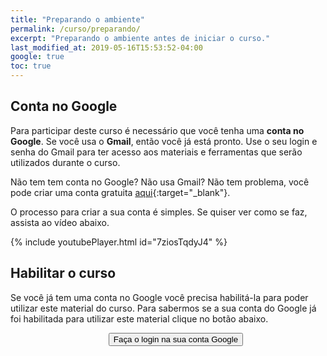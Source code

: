 ```yaml
---
title: "Preparando o ambiente"
permalink: /curso/preparando/
excerpt: "Preparando o ambiente antes de iniciar o curso."
last_modified_at: 2019-05-16T15:53:52-04:00
google: true
toc: true
---
```


<script>

function setSigninStatus(isSignedIn) {
      var user = GoogleAuth.currentUser.get();
      var isAuthorized = user.hasGrantedScopes(SCOPE);
      if (isAuthorized) {
        $('#userEmail1').html(user.getBasicProfile().getEmail());
        $('#Habilitar-nao-logado').css('display', 'none'); 
        $('#Habilitar-logado').css('display', 'inline-block'); 
        //$('#sign-in-or-out-button').html('Sign out');
        //$('#revoke-access-button').css('display', 'inline-block');
      } else {
        $('#Habilitar-nao-logado').css('display', 'inline-block'); 
        $('#Habilitar-logado').css('display', 'none'); 
        //$('#sign-in-or-out-button').html('Sign In/Authorize');
        //$('#revoke-access-button').css('display', 'none');
        //$('#auth-status').html('You have not authorized this app or you are ' +
        //    'signed out.');
      }
}

function cursoVerificado(resp) {
  $('#check-course-button').html('Verificar novamente');
  $('#check-course-button').attr('disabled', false);
  if (resp) {
        $('#verificacao-curso-ok').css('display', 'inline-block'); 
        $('#verificacao-curso-Nok').css('display', 'none'); 
  }
  else {
        $('#verificacao-curso-ok').css('display', 'none'); 
        $('#verificacao-curso-Nok').css('display', 'inline-block'); 
  }
}
</script>

## Conta no Google
Para participar deste curso é necessário que você tenha uma **conta no Google**. Se você usa o **Gmail**, então você já está pronto. Use o seu login e senha do Gmail para ter acesso aos materiais e ferramentas que serão utilizados durante o curso.

Não tem tem conta no Google? Não usa Gmail? Não tem problema, você pode criar uma conta gratuita [aqui](https://accounts.google.com/SignUp?hl=pt_BR&continue=https://myaccount.google.com/intro){:target="_blank"}.

O processo para criar a sua conta é simples. Se quiser ver como se faz, assista ao vídeo abaixo.

{% include youtubePlayer.html id="7ziosTqdyJ4" %}

## Habilitar o curso

<div id="Habilitar-nao-logado">
  <p>Se você já tem uma conta no Google você precisa habilitá-la para poder utilizar este material do curso. Para sabermos se a sua conta do Google já foi habilitada para utilizar este material clique no botão abaixo.</p>

  <div style="text-align: center">
    <button id="sign-in-or-out-button"
            style="margin-left: 25px"
            onClick="handleAuthClick()">Faça o login na sua conta Google
    </button>
  </div>
</div>

<div id="Habilitar-logado" style="display: none">
  <p>Se você já tem uma conta no Google você precisa habilitá-la para poder utilizar este material do curso.</p>

  <p>Neste momento você está está acessando este material usando a conta <b><spam id='userEmail1'></spam></b>. Se este não é o seu e-mail <a onClick="handleAuthClick()">clique aqui</a>. Para verificar se a sua conta já foi liberada para acessar o material do curso clique no botão abaixo.</p>

  <div style="text-align: center">
    <button id="check-course-button"
          style="margin-left: 25px"
          onClick="$('#check-course-button').attr('disabled', true);
                   $('#check-course-button').html('Verificando...');
                   $('#verificacao-curso-Nok').css('display', 'none'); 
                   $('#verificacao-curso-ok').css('display', 'none'); 
                   checkCourse(cursoVerificado)">Verificar se o curso já foi habilitado
    </button>
  </div>
  <div id="verificacao-curso-ok" style="display: none">
    <p class="notice--success"><strong>Curso habilitado:</strong> Verificamos a sua conta e o curso está habilitado. Seja bem-vindo. <img class="emoji" title=":sunglasses:" alt=":sunglasses:" src="https://github.githubassets.com/images/icons/emoji/unicode/1f60e.png" height="20" width="20"></p>
  </div>
  <div id="verificacao-curso-Nok" style="display: none">
    <p class="notice--danger"><strong>Curso NÃO habilitado:</strong> Verificamos a sua conta e o curso <strong>NÃO está habilitado</strong>. Se você já se matriculou, entre em contato para regularizar o seu acesso.</p>
  </div>
</div>


  
